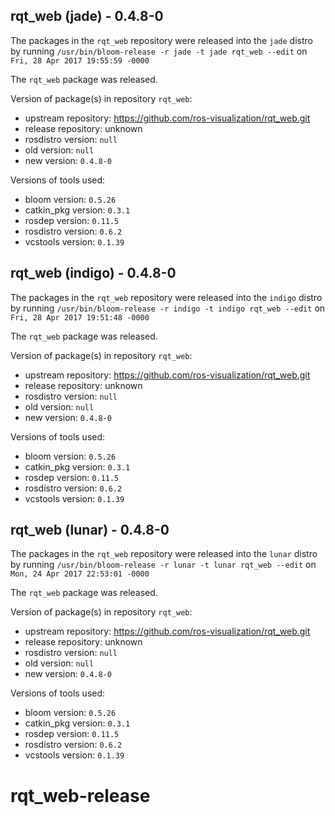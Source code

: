 ## rqt_web (jade) - 0.4.8-0

The packages in the `rqt_web` repository were released into the `jade` distro by running `/usr/bin/bloom-release -r jade -t jade rqt_web --edit` on `Fri, 28 Apr 2017 19:55:59 -0000`

The `rqt_web` package was released.

Version of package(s) in repository `rqt_web`:

- upstream repository: https://github.com/ros-visualization/rqt_web.git
- release repository: unknown
- rosdistro version: `null`
- old version: `null`
- new version: `0.4.8-0`

Versions of tools used:

- bloom version: `0.5.26`
- catkin_pkg version: `0.3.1`
- rosdep version: `0.11.5`
- rosdistro version: `0.6.2`
- vcstools version: `0.1.39`


## rqt_web (indigo) - 0.4.8-0

The packages in the `rqt_web` repository were released into the `indigo` distro by running `/usr/bin/bloom-release -r indigo -t indigo rqt_web --edit` on `Fri, 28 Apr 2017 19:51:48 -0000`

The `rqt_web` package was released.

Version of package(s) in repository `rqt_web`:

- upstream repository: https://github.com/ros-visualization/rqt_web.git
- release repository: unknown
- rosdistro version: `null`
- old version: `null`
- new version: `0.4.8-0`

Versions of tools used:

- bloom version: `0.5.26`
- catkin_pkg version: `0.3.1`
- rosdep version: `0.11.5`
- rosdistro version: `0.6.2`
- vcstools version: `0.1.39`


## rqt_web (lunar) - 0.4.8-0

The packages in the `rqt_web` repository were released into the `lunar` distro by running `/usr/bin/bloom-release -r lunar -t lunar rqt_web --edit` on `Mon, 24 Apr 2017 22:53:01 -0000`

The `rqt_web` package was released.

Version of package(s) in repository `rqt_web`:

- upstream repository: https://github.com/ros-visualization/rqt_web.git
- release repository: unknown
- rosdistro version: `null`
- old version: `null`
- new version: `0.4.8-0`

Versions of tools used:

- bloom version: `0.5.26`
- catkin_pkg version: `0.3.1`
- rosdep version: `0.11.5`
- rosdistro version: `0.6.2`
- vcstools version: `0.1.39`


# rqt_web-release
